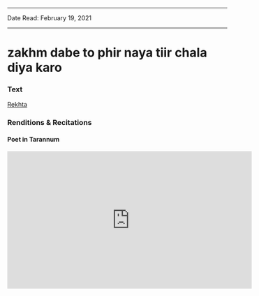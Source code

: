 
---

Date Read: February 19, 2021

---


# zakhm dabe to phir naya tiir chala diya karo


### Text

[Rekhta](https://www.rekhta.org/ghazals/zakhm-dabe-to-phir-nayaa-tiir-chalaa-diyaa-karo-pirzada-qasim-ghazals?lang=ur)

### Renditions & Recitations

#### Poet in Tarannum

<iframe width="560" height="315" src="https://m.youtube.com/embed/-AAhRn3pfqw" title="YouTube video player" frameborder="0" allow="accelerometer; autoplay; clipboard-write; encrypted-media; gyroscope; picture-in-picture" allowfullscreen></iframe>

